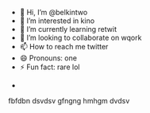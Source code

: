 - 👋 Hi, I’m @belkintwo
- 👀 I’m interested in kino
- 🌱 I’m currently learning retwit
- 💞️ I’m looking to collaborate on wqork
- 📫 How to reach me twitter
- 😄 Pronouns: one
- ⚡ Fun fact: rare lol
+
<!---
belkintwo/belkintwo is a ✨ special ✨ repository because its `README.md` (this file) appears on your GitHub profile.
You can click the Preview link to take a look at your changes.
--->

fbfdbn
dsvdsv
gfngng
hmhgm
dvdsv
